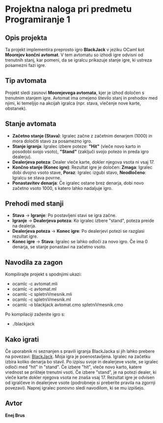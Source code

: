 ﻿# Projektna naloga pri predmetu Programiranje 1

## Opis projekta
Ta projekt implementira preprosto igro **BlackJack** v jeziku OCaml kot **Moorejev končni avtomat**. V tem avtomatu so izhodi igre odvisni od trenutnih stanj, kar pomeni, da se igralcu prikazuje stanje igre, ki ustreza posamezni fazi igre.

## Tip avtomata
Projekt sledi zasnovi **Moorejevega avtomata**, kjer je izhod določen s trenutnim stanjem igre. Avtomat ima omejeno število stanj in prehodov med njimi, ki temeljijo na akcijah igralca (npr. stava, vlečenje nove karte, obstanek).

## Stanje avtomata
* **Začetno stanje (Stava)**: Igralec začne z začetnim denarjem (1000) in mora določiti stavo za posamezno igro.
*  **Stanje igranja**: Igralec izbere poteze: **"Hit"** (vleče novo karto in posodobi svojo vsoto), **"Stand"** (zaključi svojo potezo in preda igro dealerju).
* **Dealerjeva poteza**: Dealer vleče karte, dokler njegova vsota ni vsaj 17.
* **Končno stanje (Konec igre)**: Rezultat igre je določen: **Zmaga**: Igralec dobi dvojno vsoto stave, **Poraz**: Igralec izgubi stavo, **Neodločeno**: Igralcu se stava povrne.
* **Ponastavitev denarja**: Če igralec ostane brez denarja, dobi novo začetno vsoto 1000, s katero lahko nadaljuje igro.

## Prehodi med stanji
* **Stava** → **Igranje**: Po postavljeni stavi se igra začne.
* **Igranje** → **Dealerjeva poteza**: Ko igralec izbere "stand", poteza preide na dealerja.
* **Dealerjeva poteza** → **Konec igre**: Po dealerjevi potezi se razglasi rezultat igre.
* **Konec igre** → **Stava**: Igralec se lahko odloči za novo igro. Če ima 0 denarja, se stanje ponastavi na začetno vsoto.

## Navodila za zagon
Kompilirajte projekt s spodnjimi ukazi:
* ocamlc -c avtomat.mli
* ocamlc -c avtomat.ml
* ocamlc -c spletniVmesnik.mli
* ocamlc -c spletniVmesnik.ml
* ocamlc -o blackjack avtomat.cmo spletniVmesnik.cmo

Po kompilaciji zaženite igro s:
* ./blackjack

## Kako igrati
Če uporabnik ni seznanjen s pravili igranja BlackJacka si jih lahko prebere na povezavi: [BlackJack](https://en.wikipedia.org/wiki/Blackjack). Moja igra je poenostavljena. Igralec na začetku izbira koliko denarja bo stavil. Po izpisu svoje in dealerjeve vsote, se igralec odloči med "hit" in "stand". Če izbere "hit", vleče novo karto, katere vrednost se prišteje trenutni vsoti. Če izbere "stand", je na potezi dealer, ki vleče karte dokler njegova vsota ne znaša vsaj 17. Rezultat igre je odvisen od igralčeve in dealerjeve vsote (podrobneje si preberite pravila na zgornji povezavi). Naprej igralec ponovno sledi navodilom, ki se mu izpišejo.

## Avtor
**Enej Brus**
